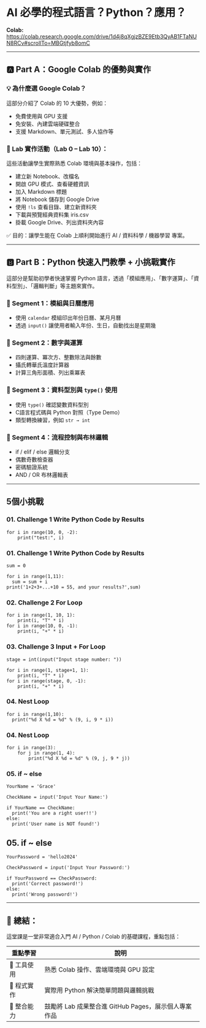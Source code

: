 # AI 必學的程式語言？Python？應用？
**Colab:** https://colab.research.google.com/drive/1d4j8qXgjzBZE9Etb3QyAB1FTaNUN8RCv#scrollTo=MBGtjfyb8omC

---

## 🅰️ Part A：Google Colab 的優勢與實作

### 💡 為什麼選 Google Colab？

這部分介紹了 Colab 的 10 大優勢，例如：

* 免費使用與 GPU 支援
* 免安裝、內建雲端硬碟整合
* 支援 Markdown、單元測試、多人協作等

### 🔬 Lab 實作活動（Lab 0 – Lab 10）：

這些活動讓學生實際熟悉 Colab 環境與基本操作，包括：

* 建立新 Notebook、改檔名
* 開啟 GPU 模式、查看硬體資訊
* 加入 Markdown 標題
* 將 Notebook 儲存到 Google Drive
* 使用 `!ls` 查看目錄、建立新資料夾
* 下載與預覽經典資料集 iris.csv
* 掛載 Google Drive、列出資料夾內容

✅ 目的：讓學生能在 Colab 上順利開始進行 AI / 資料科學 / 機器學習 專案。

---

## 🅱️ Part B：Python 快速入門教學 + 小挑戰實作

這部分是幫助初學者快速掌握 Python 語言，透過「模組應用」、「數字運算」、「資料型別」、「邏輯判斷」等主題來實作。

### 🎯 Segment 1：模組與日曆應用

* 使用 `calendar` 模組印出年份日曆、某月月曆
* 透過 `input()` 讓使用者輸入年份、生日，自動找出是星期幾

### 🎯 Segment 2：數字與運算

* 四則運算、冪次方、整數除法與餘數
* 攝氏轉華氏溫度計算器
* 計算三角形面積、列出乘冪表

### 🎯 Segment 3：資料型別與 `type()` 使用

* 使用 `type()` 確認變數資料型別
* C語言程式碼與 Python 對照（Type Demo）
* 類型轉換練習，例如 `str → int`

### 🎯 Segment 4：流程控制與布林邏輯

* if / elif / else 邏輯分支
* 偶數奇數檢查器
* 密碼驗證系統
* AND / OR 布林邏輯表

---
## 5個小挑戰
### 01. Challenge 1 Write Python Code by Results

    for i in range(10, 0, -2):
        print("test:", i)
    
### 01. Challenge 1 Write Python Code by Results

    sum = 0
    
    for i in range(1,11):
      sum = sum + i
    print('1+2+3+...+10 = 55, and your results?',sum)

### 02. Challenge 2 For Loop

    for i in range(1, 10, 1):
        print(i, "T" * i)
    for i in range(10, 0, -1):
        print(i, "+" * i)

### 03. Challenge 3 Input + For Loop

    stage = int(input("Input stage number: ")) 
    
    for i in range(1, stage+1, 1):
        print(i, "T" * i)
    for i in range(stage, 0, -1):
        print(i, "+" * i)

### 04. Nest Loop

    for i in range(1,10):
      print("%d X %d = %d" % (9, i, 9 * i))

### 04. Nest Loop

    for i in range(3): 
        for j in range(1, 4):  
            print("%d X %d = %d" % (9, j, 9 * j))

### 05. if ~ else
    YourName = 'Grace'

    CheckName = input('Input Your Name:')

    if YourName == CheckName:
      print('You are a right user!!')
    else:
      print('User name is NOT found!')

## 05. if ~ else
    YourPassword = 'hello2024'
    
    CheckPassword = input('Input Your Password:')

    if YourPassword == CheckPassword:
      print('Correct password!')
    else:
      print('Wrong password!')

---
## 🧠 總結：

這堂課是一堂非常適合入門 AI / Python / Colab 的基礎課程，重點包括：

| 重點學習    | 說明                                  |
| ------- | ----------------------------------- |
| 📌 工具使用 | 熟悉 Colab 操作、雲端環境與 GPU 設定            |
| 📌 程式實作 | 實際用 Python 解決簡單問題與邏輯挑戰              |
| 📌 整合能力 | 鼓勵將 Lab 成果整合進 GitHub Pages，展示個人專案作品 |

